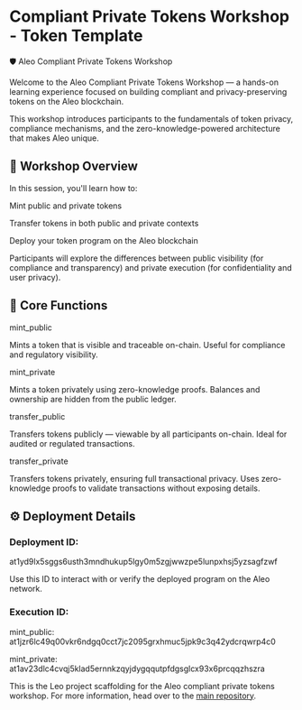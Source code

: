 
# Compliant Private Tokens Workshop - Token Template

🛡️ Aleo Compliant Private Tokens Workshop

Welcome to the Aleo Compliant Private Tokens Workshop — a hands-on learning experience focused on building compliant and privacy-preserving tokens on the Aleo blockchain.

This workshop introduces participants to the fundamentals of token privacy, compliance mechanisms, and the zero-knowledge-powered architecture that makes Aleo unique.

## 🎯 Workshop Overview

In this session, you'll learn how to:

Mint public and private tokens

Transfer tokens in both public and private contexts

Deploy your token program on the Aleo blockchain

Participants will explore the differences between public visibility (for compliance and transparency) and private execution (for confidentiality and user privacy).

## 🧩 Core Functions
mint_public

Mints a token that is visible and traceable on-chain.
Useful for compliance and regulatory visibility.

mint_private

Mints a token privately using zero-knowledge proofs.
Balances and ownership are hidden from the public ledger.

transfer_public

Transfers tokens publicly — viewable by all participants on-chain.
Ideal for audited or regulated transactions.

transfer_private

Transfers tokens privately, ensuring full transactional privacy.
Uses zero-knowledge proofs to validate transactions without exposing details.


## ⚙️ Deployment Details

### Deployment ID:

at1yd9lx5sggs6usth3mndhukup5lgy0m5zgjwwzpe5lunpxhsj5yzsagfzwf

Use this ID to interact with or verify the deployed program on the Aleo network.

### Execution ID:

mint_public: at1jzr6lc49q00vkr6ndgq0cct7jc2095grxhmuc5jpk9c3q42ydcrqwrp4c0

mint_private: at1av23dlc4cvqj5klad5ernnkzqyjdygqqutpfdgsglcx93x6prcqqzhszra

This is the Leo project scaffolding for the Aleo compliant private tokens workshop.  For more information, head over to the [main repository](https://github.com/alex-aleo/private-token-workshop).

